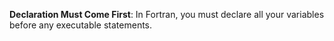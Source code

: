 
**Declaration Must Come First**: In Fortran, you must declare all your variables before any executable statements.
